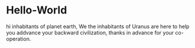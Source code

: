 # Hello-World
hi inhabitants of planet earth,
We the inhabitants of Uranus are here to help you addvance your backward civilization,
thanks in advance for your co-operation.
